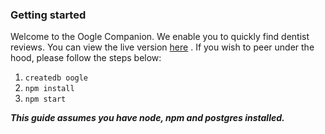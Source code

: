 ### Getting started

Welcome to the Oogle Companion. We enable you to quickly find dentist reviews.
You can view the live version [here](https://desolate-ocean-47832.herokuapp.com/)
. If you wish to peer under the hood, please
follow the steps below:

1. `createdb oogle`
2. `npm install`
3. `npm start`

***This guide assumes you have node, npm and postgres installed.***

